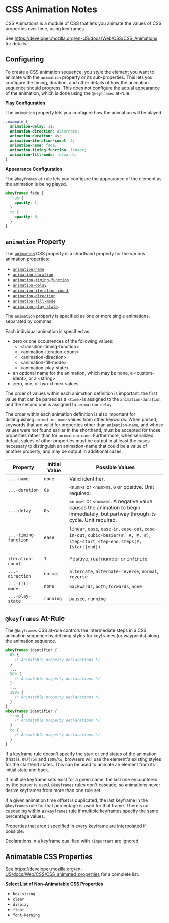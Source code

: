 # CSS Animation Notes

CSS Animations is a module of CSS that lets you animate the values of CSS
properties over time, using keyframes.

See https://developer.mozilla.org/en-US/docs/Web/CSS/CSS_Animations for
details.


## Configuring

To create a CSS animation sequence, you style the element you want to animate
with the `animation` property or its sub-properties.  This lets you configure
the timing, duration, and other details of how the animation sequence should
progress.  This does not configure the actual appearance of the animation,
which is done using the `@keyframes` at-rule

**Play Configuration**

The `animation` property lets you configure how the animation will be played.

```css
.example {
  animation-delay: 1s;
  animation-direction: alternate;
  animation-duration: 4s;
  animation-iteration-count: 2;
  animation-name: fade;
  animation-timing-function: linear;
  animation-fill-mode: forwards;
}
```

**Appearance Configuration**

The `@keyframes` at-rule lets you configure the appearance of the element as
the animation is being played.

```css
@keyframes fade {
  from {
    opacity: 1;
  }
  to {
    opacity: 0;
  }
}
```


## `animation` Property

The [`animation`][anim] CSS property is a shorthand property for the
various animation properties:

* [`animation-name`][anim-name]
* [`animation-duration`][anim-duration]
* [`animation-timing-function`][anim-timing-func]
* [`animation-delay`][anim-delay]
* [`animation-iteration-count`][anim-iter-count]
* [`animation-direction`][anim-dir]
* [`animation-fill-mode`][anim-fill-mode]
* [`animation-play-state`][anim-play-state].

The `animation` property is specified as one or more single animations,
separated by commas.

Each individual animation is specified as:

* zero or one occurrences of the following values:
  + &lt;transition-timing-function>
  + &lt;animation-iteration-count>
  + &lt;animation-direction>
  + &lt;animation-fill-mode>
  + &lt;animation-play-state>
* an optional name for the animation, which may be none, a &lt;custom-ident>, or
  a &lt;string>
* zero, one, or two &lt;time> values

The order of values within each animation definition is important: the first
value that can be parsed as a `<time>` is assigned to the
`animation-duration`, and the second one is assigned to `animation-delay`.

The order within each animation definition is also important for
distinguishing `animation-name` values from other keywords.  When parsed,
keywords that are valid for properties other than `animation-name`, and whose
values were not found earlier in the shorthand, must be accepted for those
properties rather than for `animation-name`.  Furthermore, when serialized,
default values of other properties must be output in at least the cases
necessary to distinguish an animation-name that could be a value of another
property, and may be output in additional cases.

| Property        | Initial Value | Possible Values             |
| --------------- | ------------- | --------------------------- |
| `...-name`      | `none`        | Valid identifier.           |
| `...-duration`  | `0s`          | `<num>s` or `<num>ms`.  `0` or positive.  Unit required. |
| `...-delay`     | `0s`          | `<num>s` or `<num>ms`.  A negative value causes the animation to begin immediately, but partway through its cycle.  Unit required. |
| `...-timing-function` | `ease`  | `linear`, `ease`, `ease-in`, `ease-out`, `ease-in-out`, `cubic-bezier(#, #, #, #)`, `step-start`, `step-end`, `steps(#, [start\|end])` |
| `...-iteration-count` | `1`     | Positive, real number or `infinite`. |
| `...-direction` | `normal`      | `alternate`, `alternate-reverse`, `normal`, `reverse` |
| `...-fill-mode` | `none`        | `backwards`, `both`, `forwards`, `none` |
| `...-play-state` | `running`    | `paused`, `running` |


## `@keyframes` At-Rule

The `@keyframes` CSS at-rule controls the intermediate steps in a CSS
animation sequence by defining styles for keyframes (or waypoints) along the
animation sequence. 

```css
@keyframes identifier {
  0% {
    /* Animatable property declarations */
  }
  ...
  50% {
    /* Animatable property declarations */
  }
  ...
  100% {
    /* Animatable property declarations */
  }
}
@keyframes identifier {
  from {
    /* Animatable property declarations */
  }
  to {
    /* Animatable property declarations */
  }
}
```

If a keyframe rule doesn't specify the start or end states of the animation
(that is, `0%`/`from` and `100%`/`to`, browsers will use the element's
existing styles for the start/end states.  This can be used to animate an
element from its initial state and back.

If multiple keyframe sets exist for a given name, the last one encountered by
the parser is used.  `@keyframes` rules don't cascade, so animations never
derive keyframes from more than one rule set.

If a given animation time offset is duplicated, the last keyframe in the
`@keyframes` rule for that percentage is used for that frame.  There's no
cascading within a `@keyframes` rule if multiple keyframes specify the same
percentage values.

Properties that aren't specified in every keyframe are interpolated if
possible.

Declarations in a keyframe qualified with `!important` are ignored.


## Animatable CSS Properties

See https://developer.mozilla.org/en-US/docs/Web/CSS/CSS_animated_properties
for a complete list.

**Select List of Non-Animatable CSS Properties**

* `box-sizing`
* `clear`
* `display`
* `float`
* `font-kerning`


[anim]: https://developer.mozilla.org/en-US/docs/Web/CSS/animation
[anim-delay]: https://developer.mozilla.org/en-US/docs/Web/CSS/animation-delay
[anim-dir]: https://developer.mozilla.org/en-US/docs/Web/CSS/animation-direction
[anim-duration]: https://developer.mozilla.org/en-US/docs/Web/CSS/animation-duration
[anim-fill-mode]: https://developer.mozilla.org/en-US/docs/Web/CSS/animation-fill-mode
[anim-iter-count]: https://developer.mozilla.org/en-US/docs/Web/CSS/animation-iteration-count
[anim-name]: https://developer.mozilla.org/en-US/docs/Web/CSS/animation-name
[anim-play-state]: https://developer.mozilla.org/en-US/docs/Web/CSS/animation-play-state
[anim-timing-func]: https://developer.mozilla.org/en-US/docs/Web/CSS/animation-timing-function

